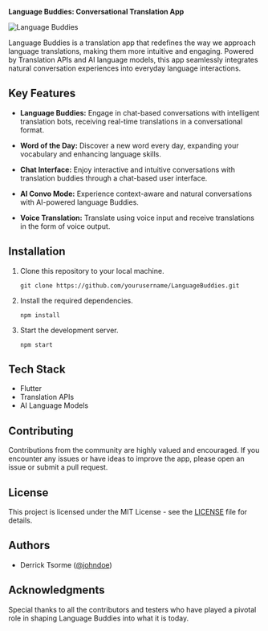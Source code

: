 **Language Buddies: Conversational Translation App**

![Language Buddies]([https://miro.medium.com/v2/resize:fit:1400/format:webp/1*tzx-femWhPTxvSS9k7_qzg.png])

Language Buddies is a translation app that redefines the way we approach language translations, making them more intuitive and engaging. Powered by Translation APIs and AI language models, this app seamlessly integrates natural conversation experiences into everyday language interactions.

## Key Features

- **Language Buddies:** Engage in chat-based conversations with intelligent translation bots, receiving real-time translations in a conversational format.

- **Word of the Day:** Discover a new word every day, expanding your vocabulary and enhancing language skills.

- **Chat Interface:** Enjoy interactive and intuitive conversations with translation buddies through a chat-based user interface.

- **AI Convo Mode:** Experience context-aware and natural conversations with AI-powered language Buddies.

- **Voice Translation:** Translate using voice input and receive translations in the form of voice output.

## Installation

1. Clone this repository to your local machine.
   ```
   git clone https://github.com/yourusername/LanguageBuddies.git
   ```
2. Install the required dependencies.
   ```
   npm install
   ```
3. Start the development server.
   ```
   npm start
   ```

## Tech Stack

- Flutter
- Translation APIs
- AI Language Models

## Contributing

Contributions from the community are highly valued and encouraged. If you encounter any issues or have ideas to improve the app, please open an issue or submit a pull request.

## License

This project is licensed under the MIT License - see the [LICENSE](LICENSE) file for details.

## Authors

- Derrick Tsorme ([@johndoe](https://github.com/uxderrick))

## Acknowledgments

Special thanks to all the contributors and testers who have played a pivotal role in shaping Language Buddies into what it is today.

